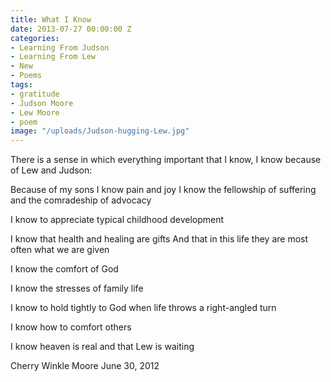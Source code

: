 ```yaml
---
title: What I Know
date: 2013-07-27 00:00:00 Z
categories:
- Learning From Judson
- Learning From Lew
- New
- Poems
tags:
- gratitude
- Judson Moore
- Lew Moore
- poem
image: "/uploads/Judson-hugging-Lew.jpg"
---
```


There is a sense in which everything important that I know, I know because of Lew and Judson:

Because of my sons I know pain and joy
I know the fellowship of suffering
and the comradeship of advocacy

I know to appreciate typical childhood development

I know that health and healing are gifts
And that in this life they are most often what we are given

I know the comfort of God

I know the stresses of family life

I know to hold tightly to God
when life throws a right-angled turn

I know how to comfort others

I know heaven is real and that Lew is waiting

Cherry Winkle Moore
June 30, 2012
